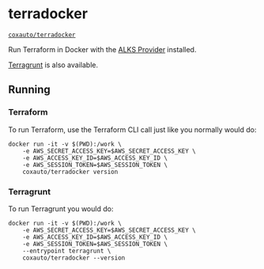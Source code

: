 # terradocker

[`coxauto/terradocker`](https://hub.docker.com/r/coxauto/terradocker/)

Run Terraform in Docker with the [ALKS Provider](github.com/Cox-Automotive/terraform-provider-alks) installed. 

[Terragrunt](https://github.com/gruntwork-io/terragrunt) is also available.

## Running

### Terraform

To run Terraform, use the Terraform CLI call just like you normally would do:

```
docker run -it -v $(PWD):/work \
    -e AWS_SECRET_ACCESS_KEY=$AWS_SECRET_ACCESS_KEY \
    -e AWS_ACCESS_KEY_ID=$AWS_ACCESS_KEY_ID \
    -e AWS_SESSION_TOKEN=$AWS_SESSION_TOKEN \
    coxauto/terradocker version
```

### Terragrunt

To run Terragrunt you would do:

```
docker run -it -v $(PWD):/work \
    -e AWS_SECRET_ACCESS_KEY=$AWS_SECRET_ACCESS_KEY \
    -e AWS_ACCESS_KEY_ID=$AWS_ACCESS_KEY_ID \
    -e AWS_SESSION_TOKEN=$AWS_SESSION_TOKEN \
    --entrypoint terragrunt \
    coxauto/terradocker --version
```